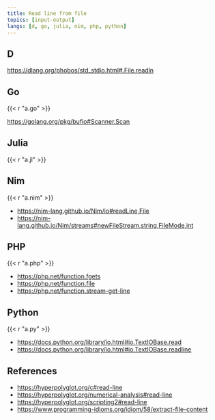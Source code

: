```yaml
---
title: Read line from file
topics: [input-output]
langs: [d, go, julia, nim, php, python]
---
```


## D

<https://dlang.org/phobos/std_stdio.html#.File.readln>

## Go

{{< r "a.go" >}}

<https://golang.org/pkg/bufio#Scanner.Scan>

## Julia

{{< r "a.jl" >}}

## Nim

{{< r "a.nim" >}}

- <https://nim-lang.github.io/Nim/io#readLine,File>
- <https://nim-lang.github.io/Nim/streams#newFileStream,string,FileMode,int>

## PHP

{{< r "a.php" >}}

- <https://php.net/function.fgets>
- <https://php.net/function.file>
- <https://php.net/function.stream-get-line>

## Python

{{< r "a.py" >}}

- <https://docs.python.org/library/io.html#io.TextIOBase.read>
- <https://docs.python.org/library/io.html#io.TextIOBase.readline>

## References

- <https://hyperpolyglot.org/c#read-line>
- <https://hyperpolyglot.org/numerical-analysis#read-line>
- <https://hyperpolyglot.org/scripting2#read-line>
- <https://www.programming-idioms.org/idiom/58/extract-file-content>
